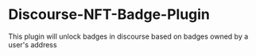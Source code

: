 # Discourse-NFT-Badge-Plugin
This plugin will unlock badges in discourse based on badges owned by a user's address
